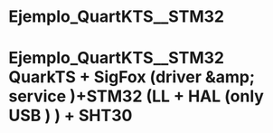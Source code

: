 # Ejemplo_QuartKTS__STM32
# Ejemplo_QuartKTS__STM32 QuarkTS + SigFox (driver &amp;amp; service )+STM32 (LL + HAL (only USB  ) ) + SHT30
